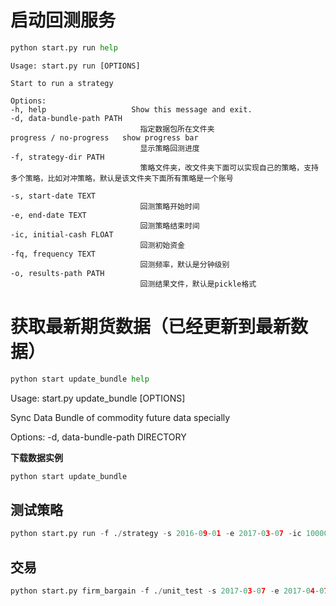# 启动回测服务

```python
python start.py run help
```

```
Usage: start.py run [OPTIONS]

Start to run a strategy

Options:
-h, help                   Show this message and exit.
-d, data-bundle-path PATH
                             指定数据包所在文件夹
progress / no-progress   show progress bar
                             显示策略回测进度
-f, strategy-dir PATH
                             策略文件夹，改文件夹下面可以实现自己的策略，支持多个策略，比如对冲策略，默认是该文件夹下面所有策略是一个账号
                    
-s, start-date TEXT
                             回测策略开始时间
-e, end-date TEXT
                             回测策略结束时间
-ic, initial-cash FLOAT
                             回测初始资金
-fq, frequency TEXT
                             回测频率，默认是分钟级别
-o, results-path PATH
                             回测结果文件，默认是pickle格式
```
 

# 获取最新期货数据（已经更新到最新数据）

```python
python start update_bundle help
```

Usage: start.py update_bundle [OPTIONS]

Sync Data Bundle of commodity future data specially

Options:
-d, data-bundle-path DIRECTORY

**下载数据实例**

```python
python start update_bundle
```

## 测试策略
```python
python start.py run -f ./strategy -s 2016-09-01 -e 2017-03-07 -ic 1000000 -fq 1t -d ./vob/data -o ./result/
```
## 交易
```python
python start.py firm_bargain -f ./unit_test -s 2017-03-07 -e 2017-04-07 -ic 1000000 -fq 1t -d /Users/ruyiqf/winddata/data/
```
